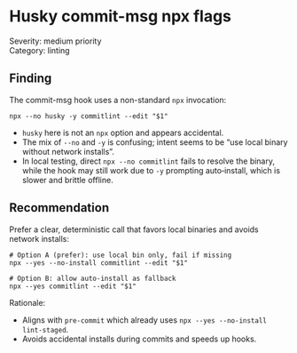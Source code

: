 # Husky commit-msg npx flags

Severity: medium priority  
Category: linting

## Finding

The commit-msg hook uses a non-standard `npx` invocation:

```
npx --no husky -y commitlint --edit "$1"
```

- `husky` here is not an `npx` option and appears accidental.
- The mix of `--no` and `-y` is confusing; intent seems to be “use local binary without network installs”.
- In local testing, direct `npx --no commitlint` fails to resolve the binary, while the hook may still work due to `-y` prompting auto‑install, which is slower and brittle offline.

## Recommendation

Prefer a clear, deterministic call that favors local binaries and avoids network installs:

```
# Option A (prefer): use local bin only, fail if missing
npx --yes --no-install commitlint --edit "$1"

# Option B: allow auto-install as fallback
npx --yes commitlint --edit "$1"
```

Rationale:

- Aligns with `pre-commit` which already uses `npx --yes --no-install lint-staged`.
- Avoids accidental installs during commits and speeds up hooks.
